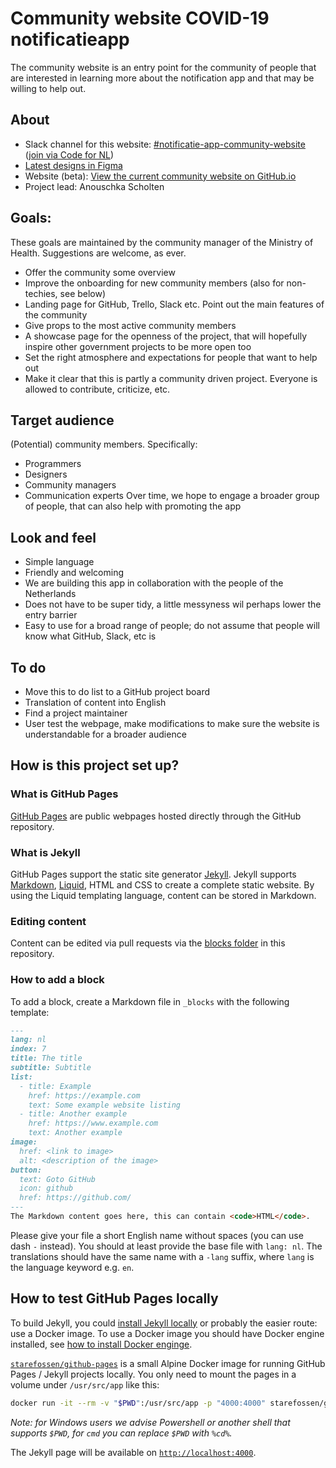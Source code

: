 # Community website COVID-19 notificatieapp

The community website is an entry point for the community of people that are interested in learning more about the notification app and that may be willing to help out.

## About

* Slack channel for this website: [#notificatie-app-community-website](https://app.slack.com/client/T68FXPFQV/C015XMBESN4/thread/G014WUU0T19-1591803954.001400) ([join via Code for NL](https://www.codefor.nl))
* [Latest designs in Figma](https://www.figma.com/file/Dmo5nuXcaoxMaNTXDFc9Cw/Status-dashboard-COVID-19-notificatieapp?node-id=453%3A0)
* Website (beta): [View the current community website on GitHub.io](https://minvws.github.io/nl-covid19-notification-app-community-website/)
* Project lead: Anouschka Scholten

## Goals:

These goals are maintained by the community manager of the Ministry of Health. Suggestions are welcome, as ever.

* Offer the community some overview
* Improve the onboarding for new community members (also for non-techies, see below)
* Landing page for GitHub, Trello, Slack etc. Point out the main features of the community
* Give props to the most active community members
* A showcase page for the openness of the project, that will hopefully inspire other government projects to be more open too
* Set the right atmosphere and expectations for people that want to help out
* Make it clear that this is partly a community driven project. Everyone is allowed to contribute, criticize, etc.

## Target audience

(Potential) community members. Specifically:
* Programmers
* Designers
* Community managers
* Communication experts
Over time, we hope to engage a broader group of people, that can also help with promoting the app

## Look and feel

* Simple language
* Friendly and welcoming
* We are building this app in collaboration with the people of the Netherlands
* Does not have to be super tidy, a little messyness wil perhaps lower the entry barrier
* Easy to use for a broad range of people; do not assume that people will know what GitHub, Slack, etc is

## To do

* Move this to do list to a GitHub project board
* Translation of content into English
* Find a project maintainer
* User test the webpage, make modifications to make sure the website is understandable for a broader audience

## How is this project set up?

### What is GitHub Pages

[GitHub Pages](https://pages.github.com/) are public webpages hosted directly through the GitHub repository.

### What is Jekyll

GitHub Pages support the static site generator [Jekyll](https://jekyllrb.com/).
Jekyll supports [Markdown](https://daringfireball.net/projects/markdown/), [Liquid](https://github.com/Shopify/liquid/wiki), HTML and CSS to create a complete static website.
By using the Liquid templating language, content can be stored in Markdown.

### Editing content
Content can be edited via pull requests via the [blocks folder](https://github.com/minvws/nl-covid19-notification-app-community-website/tree/master/_blocks) in this repository. 

### How to add a block

To add a block, create a Markdown file in `_blocks` with the following template:
```md
---
lang: nl
index: 7
title: The title
subtitle: Subtitle
list:
  - title: Example
    href: https://example.com
    text: Some example website listing
  - title: Another example
    href: https://www.example.com
    text: Another example
image:
  href: <link to image>
  alt: <description of the image>
button:
  text: Goto GitHub
  icon: github
  href: https://github.com/
---
The Markdown content goes here, this can contain <code>HTML</code>.
```
Please give your file a short English name without spaces (you can use dash `-` instead).
You should at least provide the base file with `lang: nl`.
The translations should have the same name with a `-lang` suffix, where `lang` is the language keyword e.g. `en`.

## How to test GitHub Pages locally

To build Jekyll, you could [install Jekyll locally](https://jekyllrb.com/docs/installation/) or probably the easier route: use a Docker image.
To use a Docker image you should have Docker engine installed, see [how to install Docker enginge](https://docs.docker.com/engine/install/).

[`starefossen/github-pages`](https://hub.docker.com/r/starefossen/github-pages) is a small Alpine Docker image for running GitHub Pages / Jekyll projects locally.
You only need to mount the pages in a volume under `/usr/src/app` like this:
```bash
docker run -it --rm -v "$PWD":/usr/src/app -p "4000:4000" starefossen/github-pages
```
*Note: for Windows users we advise Powershell or another shell that supports `$PWD`, for `cmd` you can replace `$PWD` with `%cd%`.*

The Jekyll page will be available on [`http://localhost:4000`](http://localhost:4000/).
